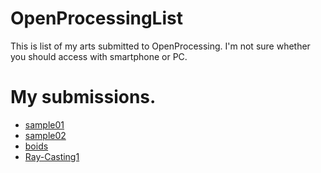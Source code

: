 # OpenProcessingList
This is list of my arts submitted to OpenProcessing. I'm not sure whether you should access with smartphone or PC.

# My submissions.
- [sample01](https://openprocessing.org/sketch/1154919)
- [sample02](https://openprocessing.org/sketch/1155010)
- [boids](https://openprocessing.org/sketch/1155471)
- [Ray-Casting1](https://openprocessing.org/sketch/1155533)

